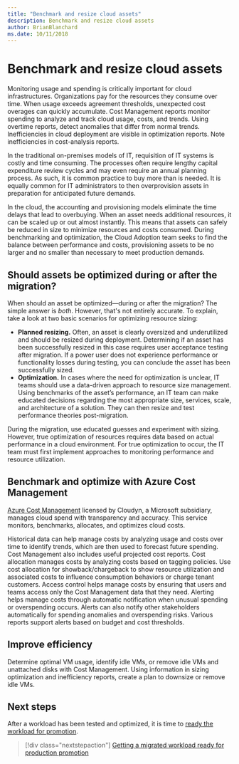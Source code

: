 ```yaml
---
title: "Benchmark and resize cloud assets"
description: Benchmark and resize cloud assets
author: BrianBlanchard
ms.date: 10/11/2018
---
```


# Benchmark and resize cloud assets

Monitoring usage and spending is critically important for cloud infrastructures. Organizations pay for the resources they consume over time. When usage exceeds agreement thresholds, unexpected cost overages can quickly accumulate. Cost Management reports monitor spending to analyze and track cloud usage, costs, and trends. Using overtime reports, detect anomalies that differ from normal trends. Inefficiencies in cloud deployment are visible in optimization reports. Note inefficiencies in cost-analysis reports.

In the traditional on-premises models of IT, requisition of IT systems is costly and time consuming. The processes often require lengthy capital expenditure review cycles and may even require an annual planning process. As such, it is common practice to buy more than is needed. It is equally common for IT administrators to then overprovision assets in preparation for anticipated future demands.

In the cloud, the accounting and provisioning models eliminate the time delays that lead to overbuying. When an asset needs additional resources, it can be scaled up or out almost instantly. This means that assets can safely be reduced in size to minimize resources and costs consumed. During benchmarking and optimization, the Cloud Adoption team seeks to find the balance between performance and costs, provisioning assets to be no larger and no smaller than necessary to meet production demands.

<!-- markdownlint-disable MD026 -->

## Should assets be optimized during or after the migration?

When should an asset be optimized&mdash;during or after the migration? The simple answer is *both*. However, that's not entirely accurate. To explain, take a look at two basic scenarios for optimizing resource sizing:

- **Planned resizing.** Often, an asset is clearly oversized and underutilized and should be resized during deployment. Determining if an asset has been successfully resized in this case requires user acceptance testing after migration. If a power user does not experience performance or functionality losses during testing, you can conclude the asset has been successfully sized.
- **Optimization.** In cases where the need for optimization is unclear, IT teams should use a data-driven approach to resource size management. Using benchmarks of the asset’s performance, an IT team can make educated decisions regarding the most appropriate size, services, scale, and architecture of a solution. They can then resize and test performance theories post-migration.

During the migration, use educated guesses and experiment with sizing. However, true optimization of resources requires data based on actual performance in a cloud environment. For true optimization to occur, the IT team must first implement approaches to monitoring performance and resource utilization.

## Benchmark and optimize with Azure Cost Management

[Azure Cost Management](/azure/cost-management/overview) licensed by Cloudyn, a Microsoft subsidiary, manages cloud spend with transparency and accuracy. This service monitors, benchmarks, allocates, and optimizes cloud costs.

Historical data can help manage costs by analyzing usage and costs over time to identify trends, which are then used to forecast future spending. Cost Management also includes useful projected cost reports. Cost allocation manages costs by analyzing costs based on tagging policies. Use cost allocation for showback/chargeback to show resource utilization and associated costs to influence consumption behaviors or charge tenant customers. Access control helps manage costs by ensuring that users and teams access only the Cost Management data that they need. Alerting helps manage costs through automatic notification when unusual spending or overspending occurs. Alerts can also notify other stakeholders automatically for spending anomalies and overspending risks. Various reports support alerts based on budget and cost thresholds.

## Improve efficiency

Determine optimal VM usage, identify idle VMs, or remove idle VMs and unattached disks with Cost Management. Using information in sizing optimization and inefficiency reports, create a plan to downsize or remove idle VMs.

## Next steps

After a workload has been tested and optimized, it is time to [ready the workload for promotion](./ready.md).

> [!div class="nextstepaction"]
> [Getting a migrated workload ready for production promotion](./ready.md)